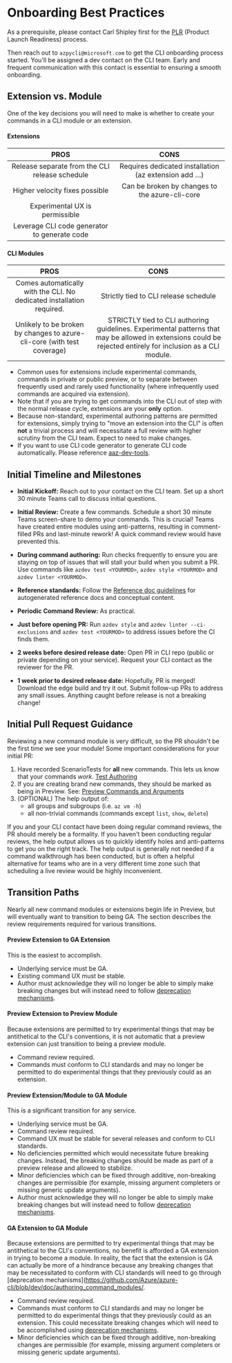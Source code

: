 Onboarding Best Practices
=========================

As a prerequisite, please contact Carl Shipley first for the [PLR](http://aka.ms/plrcriteria) (Product Launch Readiness) process.

Then reach out to `azpycli@microsoft.com` to get the CLI onboarding process started. You'll be assigned a dev contact on the CLI team. Early and frequent communication with this contact is essential to ensuring a smooth onboarding.

## Extension vs. Module

One of the key decisions you will need to make is whether to create your commands in a CLI module or an extension.

#### Extensions

|                      PROS                      |                         CONS                         |
|:----------------------------------------------:|:----------------------------------------------------:|
| Release separate from the CLI release schedule | Requires dedicated installation (az extension add …) |
| Higher velocity fixes possible                 | Can be broken by changes to the azure-cli-core       |
| Experimental UX is permissible                 |                                                      |
| Leverage CLI code generator to generate code   |                                                      |

#### CLI Modules

|                                   PROS                                  |                                                                             CONS                                                                             |
|:-----------------------------------------------------------------------:|:------------------------------------------------------------------------------------------------------------------------------------------------------------:|
| Comes automatically with the CLI. No dedicated installation required.   | Strictly tied to CLI release schedule                                                                                                                        |
| Unlikely to be broken by changes to azure-cli-core (with test coverage) | STRICTLY tied to CLI authoring guidelines. Experimental patterns that may be allowed in extensions could be rejected entirely for inclusion as a CLI module. |

- Common uses for extensions include experimental commands, commands in private or public preview, or to separate between frequently used and rarely used functionality (where infrequently used commands are acquired via extension).
- Note that if you are trying to get commands into the CLI out of step with the normal release cycle, extensions are your **only** option.
- Because non-standard, experimental authoring patterns are permitted for extensions, simply trying to "move an extension into the CLI" is often **not** a trivial process and will necessitate a full review with higher scrutiny from the CLI team. Expect to need to make changes.
- If you want to use CLI code generator to generate CLI code automatically. Please reference [aaz-dev-tools](https://github.com/Azure/aaz-dev-tools/blob/dev/README.md).

## Initial Timeline and Milestones

- **Initial Kickoff:** Reach out to your contact on the CLI team. Set up a short 30 minute Teams call to discuss initial questions.

- **Initial Review:** Create a few commands. Schedule a short 30 minute Teams screen-share to demo your commands. This is crucial! Teams have created entire modules using anti-patterns, resulting in comment-filled PRs and last-minute rework! A quick command review would have prevented this.

- **During command authoring:** Run checks frequently to ensure you are staying on top of issues that will stall your build when you submit a PR. Use commands like `azdev test <YOURMOD>`, `azdev style <YOURMOD>` and `azdev linter <YOURMOD>`.

- **Reference standards:** Follow the [Reference doc guidelines](reference-doc-guidelines.md) for autogenerated reference docs and conceptual content.

- **Periodic Command Review:** As practical.

- **Just before opening PR:** Run `azdev style` and `azdev linter --ci-exclusions` and `azdev test <YOURMOD>` to address issues before the CI finds them.

- **2 weeks before desired release date:** Open PR in CLI repo (public or private depending on your service). Request your CLI contact as the reviewer for the PR.

- **1 week prior to desired release date:** Hopefully, PR is merged! Download the edge build and try it out. Submit follow-up PRs to address any small issues. Anything caught before release is not a breaking change!

## Initial Pull Request Guidance

Reviewing a new command module is very difficult, so the PR shouldn't be the first time we see your module! Some important considerations for your initial PR:

1. Have recorded ScenarioTests for **all** new commands. This lets us know that your commands *work*. [Test Authoring](https://github.com/Azure/azure-cli/blob/dev/doc/authoring_tests.md)
2. If you are creating brand new commands, they should be marked as being in Preview. See: [Preview Commands and Arguments](https://github.com/Azure/azure-cli/blob/dev/doc/authoring_command_modules/authoring_commands.md#preview-commands-and-arguments)
3. (OPTIONAL) The help output of:
   - all groups and subgroups (i.e. `az vm -h`)
   - all non-trivial commands (commands except `list`, `show`, `delete`)

If you and your CLI contact have been doing regular command reviews, the PR should merely be a formality. If you haven't been conducting regular reviews, the help output allows us to quickly identify holes and anti-patterns to get you on the right track.
The help output is generally not needed if a command walkthrough has been conducted, but is often a helpful alternative for teams who are in a very different time zone such that scheduling a live review would be highly inconvenient.

## Transition Paths

Nearly all new command modules or extensions begin life in Preview, but will eventually want to transition to being GA. The section describes the review requirements required for various transitions.

#### Preview Extension to GA Extension

This is the easiest to accomplish.

- Underlying service must be GA.
- Existing command UX must be stable.
- Author must acknowledge they will no longer be able to simply make breaking changes but will instead need to follow [deprecation mechanisms](https://github.com/Azure/azure-cli/blob/dev/doc/authoring_command_modules/authoring_commands.md#deprecating-commands-and-arguments).

#### Preview Extension to Preview Module

Because extensions are permitted to try experimental things that may be antithetical to the CLI's conventions, it is not automatic that a preview extension can just transition to being a preview module.

- Command review required.
- Commands must conform to CLI standards and may no longer be permitted to do experimental things that they previously could as an extension.

#### Preview Extension/Module to GA Module

This is a significant transition for any service.

- Underlying service must be GA.
- Command review required.
- Command UX must be stable for several releases and conform to CLI standards.
- No deficiencies permitted which would necessitate future breaking changes. Instead, the breaking changes should be made as part of a preview release and allowed to stabilize.
- Minor deficiencies which can be fixed through additive, non-breaking changes are permissible (for example, missing argument completers or missing generic update arguments).
- Author must acknowledge they will no longer be able to simply make breaking changes but will instead need to follow [deprecation mechanisms](https://github.com/Azure/azure-cli/blob/dev/doc/authoring_command_modules/authoring_commands.md#deprecating-commands-and-arguments).

#### GA Extension to GA Module

Because extensions are permitted to try experimental things that may be antithetical to the CLI's conventions, no benefit is afforded a GA extension in trying to become a module. In reality, the fact that the extension is GA can actually be more of a hindrance because any breaking changes that may be necessitated to conform with CLI standards will need to go through [deprecation mechanisms](https://github.com/Azure/azure-cli/blob/dev/doc/authoring_command_modules/.

- Command review required.
- Commands must conform to CLI standards and may no longer be permitted to do experimental things that they previously could as an extension. This could necessitate breaking changes which will need to be accomplished using
[deprecation mechanisms](https://github.com/Azure/azure-cli/blob/dev/doc/authoring_command_modules/authoring_commands.md#deprecating-commands-and-arguments).
- Minor deficiencies which can be fixed through additive, non-breaking changes are permissible (for example, missing argument completers or missing generic update arguments).
